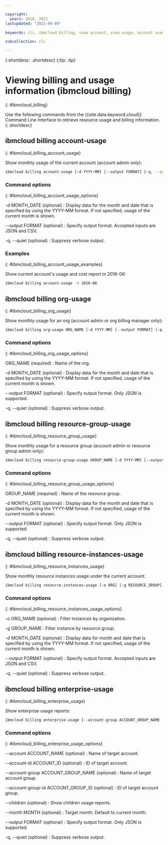 ```yaml
---

copyright:
  years: 2018, 2021
lastupdated: "2021-09-09"

keywords: cli, ibmcloud billing, view account, view usage, account usage, resource groups, resources, org-usage

subcollection: cli

---
```



{:shortdesc: .shortdesc}
{:tip: .tip}

# Viewing billing and usage information (ibmcloud billing)
{: #ibmcloud_billing}

Use the following commands from the {{site.data.keyword.cloud}} Command Line Interface to retrieve resource usage and billing information.
{: shortdesc}
 
## ibmcloud billing account-usage
{: #ibmcloud_billing_account_usage}

Show monthly usage of the current account (account admin only):
```bash
ibmcloud billing account-usage [-d YYYY-MM] [--output FORMAT] [-q, --quiet]
```

### Command options
{: #ibmcloud_billing_account_usage_options}

-d MONTH_DATE (optional)
:   Display data for the month and date that is specified by using the YYYY-MM format. If not specified, usage of the current month is shown.

--output FORMAT (optional)
:   Specify output format. Accepted inputs are JSON and CSV.

-q, --quiet (optional)
:   Suppress verbose output.

### Examples
{: #ibmcloud_billing_account_usage_examples}

Show current account's usage and cost report in 2016-06:
```bash
ibmcloud billing account-usage -d 2016-06
```

## ibmcloud billing org-usage
{: #ibmcloud_billing_org_usage}

Show monthly usage for an org (account admin or org billing manager only):
```bash
ibmcloud billing org-usage ORG_NAME [-d YYYY-MM] [--output FORMAT] [-q, --quiet]
```

### Command options
{: #ibmcloud_billing_org_usage_options}

ORG_NAME (required)
:   Name of the org.

-d MONTH_DATE (optional)
:   Display data for the month and date that is specified by using the YYYY-MM format. If not specified, usage of the current month is shown.

--output FORMAT (optional)
:   Specify output format. Only JSON is supported.</dd>

-q, --quiet (optional)
:   Suppress verbose output.

## ibmcloud billing resource-group-usage
{: #ibmcloud_billing_resource_group_usage}

Show monthly usage for a resource group (account admin or resource group admin only):
```bash
ibmcloud billing resource-group-usage GROUP_NAME [-d YYYY-MM] [--output FORMAT] [-q, --quiet]
```

### Command options
{: #ibmcloud_billing_resource_group_usage_options}

GROUP_NAME (required)
:    Name of the resource group.

-d MONTH_DATE (optional)
:   Display data for the month and date that is specified by using the YYYY-MM format. If not specified, usage of the current month is shown.

--output FORMAT (optional)
:   Specify output format. Only JSON is supported.

-q, --quiet (optional)
:   Suppress verbose output.

## ibmcloud billing resource-instances-usage
{: #ibmcloud_billing_resource_instances_usage}

Show monthly resource instances usage under the current account:
```bash
ibmcloud billing resource-instances-usage [-o ORG] [-g RESOURCE_GROUP] [-d YYYY-MM] [--output FORMAT] [-q, --quiet]
```

### Command options
{: #ibmcloud_billing_resource_instances_usage_options}

-o ORG_NAME (optional)
:   Filter instances by organization.

-g GROUP_NAME
:   Filter instance by resource group.

-d MONTH_DATE (optional)
:   Display data for month and date that is specified by using the YYYY-MM format. If not specified, usage of the current month is shown.

--output FORMAT (optional)
:   Specify output format. Accepted inputs are JSON and CSV.

-q, --quiet (optional)
:   Suppress verbose output.

## ibmcloud billing enterprise-usage
{: #ibmcloud_billing_enterprise_usage}

Show enterprise usage reports:
```bash
ibmcloud billing enterprise-usage [--account-group ACCOUNT_GROUP_NAME | --account-group-id ACCOUNT_GROUP_ID | --account ACCOUNT_NAME | --account-id ACCOUNT_ID] [--month MONTH] [--children] [--output FORMAT] [-q, --quiet]
```

### Command options
{: #ibmcloud_billing_enterprise_usage_options}

--account ACCOUNT_NAME (optional)
:   Name of target account.

--account-id ACCOUNT_ID (optional)
:   ID of target account.

--account-group ACCOUNT_GROUP_NAME (optional)
:   Name of target account group.

--account-group-id ACCOUNT_GROUP_ID (optional)
:   ID of target account group.

--children (optional)
:   Show children usage reports.

--month MONTH (optional)
:   Target month. Default to current month.

--output FORMAT (optional)
:   Specify output format. Only JSON is supported.

-q, --quiet (optional)
:   Suppress verbose output.
